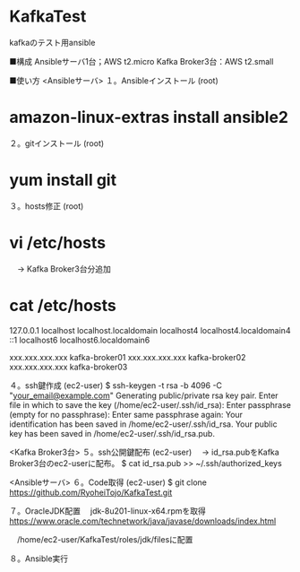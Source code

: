 # KafkaTest
kafkaのテスト用ansible

■構成
Ansibleサーバ1台；AWS t2.micro
Kafka Broker3台：AWS t2.small

■使い方
<Ansibleサーバ>
１。Ansibleインストール (root)
# amazon-linux-extras install ansible2

２。gitインストール (root)
# yum install git

３。hosts修正 (root)
# vi /etc/hosts
　→ Kafka Broker3台分追加
# cat /etc/hosts
127.0.0.1   localhost localhost.localdomain localhost4 localhost4.localdomain4
::1         localhost6 localhost6.localdomain6

xxx.xxx.xxx.xxx	kafka-broker01
xxx.xxx.xxx.xxx	kafka-broker02
xxx.xxx.xxx.xxx	kafka-broker03

４。ssh鍵作成 (ec2-user)
$ ssh-keygen -t rsa -b 4096 -C "your_email@example.com"
Generating public/private rsa key pair.
Enter file in which to save the key (/home/ec2-user/.ssh/id_rsa): 
Enter passphrase (empty for no passphrase): 
Enter same passphrase again: 
Your identification has been saved in /home/ec2-user/.ssh/id_rsa.
Your public key has been saved in /home/ec2-user/.ssh/id_rsa.pub.

<Kafka Broker3台>
５。ssh公開鍵配布 (ec2-user)
　→ id_rsa.pubをKafka Broker3台のec2-userに配布。
$ cat id_rsa.pub >> ~/.ssh/authorized_keys

<Ansibleサーバ>
６。Code取得 (ec2-user)
$ git clone https://github.com/RyoheiTojo/KafkaTest.git

７。OracleJDK配置
　jdk-8u201-linux-x64.rpmを取得
　https://www.oracle.com/technetwork/java/javase/downloads/index.html

　/home/ec2-user/KafkaTest/roles/jdk/filesに配置

８。Ansible実行
